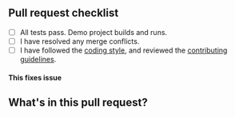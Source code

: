 ## Pull request checklist

- [ ] All tests pass. Demo project builds and runs.
- [ ] I have resolved any merge conflicts.
- [ ] I have followed the [coding style](https://github.com/jessesquires/HowToContribute#style-guidelines), and reviewed the [contributing guidelines](https://github.com/jessesquires/HowToContribute).

#### This fixes issue #

## What's in this pull request?
